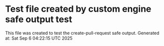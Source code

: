 # Test file created by custom engine safe output test
This file was created to test the create-pull-request safe output.
Generated at: Sat Sep  6 04:22:15 UTC 2025
